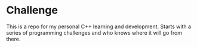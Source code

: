 # Challenge

This is a repo for my personal C++ learning and development. Starts with a series of programming challenges and who knows where it will go from there.

